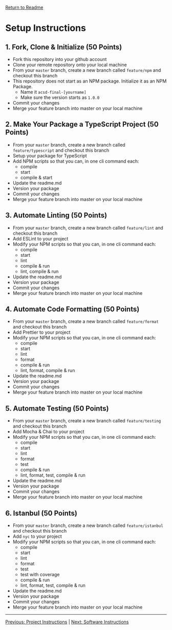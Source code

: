 [Return to Readme](./readme.md)

# Setup Instructions

## 1. Fork, Clone & Initialize (50 Points)

- Fork this repository into your github account
- Clone your remote repository onto your local machine
- From your `master`  branch, create a new branch called `feature/npm` and checkout this branch
- This repository does not start as an NPM package. Initialize it as an NPM Package.
  - Name it `acsd-final-[yourname]`
  - Make sure the version starts as `1.0.0`
- Commit your changes
- Merge your feature branch into master on your local machine

## 2. Make Your Package a TypeScript Project (50 Points)
- From your `master`  branch, create a new branch called `feature/typescript` and checkout this branch
- Setup your package for TypeScript
- Add NPM scripts so that you can, in one cli command each:
  - compile
  - start
  - compile & start
- Update the readme.md
- Version your package
- Commit your changes
- Merge your feature branch into master on your local machine

## 3. Automate Linting (50 Points)
- From your `master`  branch, create a new branch called `feature/lint` and checkout this branch
- Add ESLint to your project
- Modify your NPM scripts so that you can, in one cli command each:
  - compile
  - start
  - lint
  - compile & run
  - lint, compile & run
- Update the readme.md
- Version your package
- Commit your changes
- Merge your feature branch into master on your local machine

## 4. Automate Code Formatting (50 Points)
- From your `master`  branch, create a new branch called `feature/format` and checkout this branch
- Add Prettier to your project
- Modify your NPM scripts so that you can, in one cli command each:
  - compile
  - start
  - lint
  - format
  - compile & run
  - lint, format, compile & run
- Update the readme.md
- Version your package
- Commit your changes
- Merge your feature branch into master on your local machine

## 5. Automate Testing (50 Points)
- From your `master`  branch, create a new branch called `feature/testing` and checkout this branch
- Add Mocha & Chai to your project
- Modify your NPM scripts so that you can, in one cli command each:
  - compile
  - start
  - lint
  - format
  - test
  - compile & run
  - lint, format, test, compile & run
- Update the readme.md
- Version your package
- Commit your changes
- Merge your feature branch into master on your local machine

## 6. Istanbul (50 Points)
- From your `master`  branch, create a new branch called `feature/istanbul` and checkout this branch
- Add `nyc` to your project
- Modify your NPM scripts so that you can, in one cli command each:
  - compile
  - start
  - lint
  - format
  - test
  - test with coverage
  - compile & run
  - lint, format, test, compile & run
- Update the readme.md
- Version your package
- Commit your changes
- Merge your feature branch into master on your local machine

--- 
[Previous: Project Instructions](./project-instructions.md) | [Next: Software Instructions](./software-instructions.md)